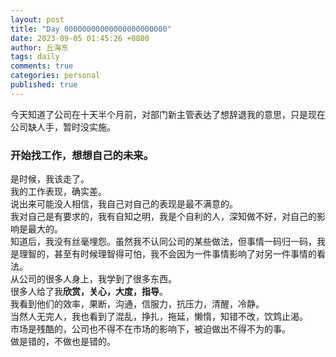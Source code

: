 ```yaml
---
layout: post
title: "Day 00000000000000000000000"
date: 2023-09-05 01:45:26 +0800
author: 丘海东 
tags: daily
comments: true
categories: personal
published: true
---
```

今天知道了公司在十天半个月前，对部门新主管表达了想辞退我的意思，只是现在公司缺人手，暂时没实施。  
### 开始找工作，想想自己的未来。  
是时候，我该走了。  
我的工作表现，确实差。  
说出来可能没人相信，我自己对自己的表现是最不满意的。  
我对自己是有要求的，我有自知之明，我是个自利的人，深知做不好，对自己的影响是最大的。  
知道后，我没有丝毫埋怨。虽然我不认同公司的某些做法，但事情一码归一码，我是理智的，甚至有时候理智得可怕，我不会因为一件事情影响了对另一件事情的看法。  
从公司的很多人身上，我学到了很多东西。  
很多人给了我**欣赏，关心，大度，指导**。  
我看到他们的效率，果断，沟通，信服力，抗压力，清醒，冷静。  
当然人无完人，我也看到了混乱，挣扎，拖延，懒惰，知错不改，饮鸩止渴。  
市场是残酷的，公司也不得不在市场的影响下，被迫做出不得不为的事。  
做是错的，不做也是错的。
